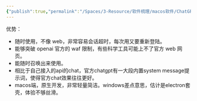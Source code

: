 ```yaml
---
{"publish":true,"permalink":"/Spaces/3-Resource/软件梳理/macos软件/ChatGPT 桌面端.md","aliases":"chatGPT MacOS or Windows 桌面端","created":"2023-07-06","modified":"2025-07-11","tags":["macOS软件","windows软件"],"cssclasses":""}
---
```



优势：

- 随时使用，不像 web，非常容易会话超时，每次用又要重新登陆。
- 能够突破 openai 官方的 waf 限制，有些科学工具可能上不了官方 web 网页。
- 能随时召唤出来使用。
- 相比于自己接入的api的chat，官方chatgpt有一大段内置system message提示词，使得官方chat效果往往更好。
- macos端，原生开发，非常轻量简洁。windows差点意思，估计是electron套壳，体验不够丝滑。
